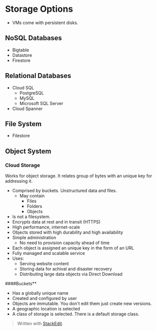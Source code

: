 
# Storage Options

- VMs come with persistent disks.

## NoSQL Databases
- Bigtable
- Datastore
- Firestore

## Relational Databases
- Cloud SQL
	- PostgreSQL
	- MySQL
	- Microsoft SQL Server
- Cloud Spanner

## File System
- Filestore

## Object System

### Cloud Storage 

Works for object storage. It relates group of bytes with an unique key for addressing it.

- Comprised by buckets. Unstructured data and files.
	- May contain
		- Files 
		- Folders
		- Objects 
- Is not a filesystem.
- Encrypts data at rest and in transit (HTTPS)
- High performance, internet-scale
- Objects stored with high durability and high availability
- Simple administration
	- No need to provision capacity ahead of time
- Each object is assigned an unique key in the form of an URL
- Fully managed and scalable service
- Uses:
	- Serving website content
	- Storing data for achival and disaster recovery
	- Distributing large data objects via Direct Download

####Buckets**
- Has a globally unique name
- Created and configured by user
- Objects are immutable. You don't edit them just create new versions.
- A geographic location is selected
- A class of storage is selected. There is a default storage class.



> Written with [StackEdit](https://stackedit.io/).
<!--stackedit_data:
eyJoaXN0b3J5IjpbMTYyNjU1MTIwLC0yMDk5NDQyNzc4LDE1Nj
E2Mzg4OTEsLTE0MzEwNjUzNTldfQ==
-->
